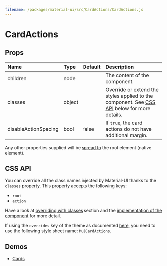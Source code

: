 ```yaml
---
filename: /packages/material-ui/src/CardActions/CardActions.js
---
```


<!--- This documentation is automatically generated, do not try to edit it. -->

# CardActions



## Props

| Name | Type | Default | Description |
|:-----|:-----|:--------|:------------|
| <span class="prop-name">children</span> | <span class="prop-type">node |  | The content of the component. |
| <span class="prop-name">classes</span> | <span class="prop-type">object |  | Override or extend the styles applied to the component. See [CSS API](#css-api) below for more details. |
| <span class="prop-name">disableActionSpacing</span> | <span class="prop-type">bool | <span class="prop-default">false</span> | If `true`, the card actions do not have additional margin. |

Any other properties supplied will be [spread to](#inheritance) the root element (native element).

## CSS API

You can override all the class names injected by Material-UI thanks to the `classes` property.
This property accepts the following keys:
- `root`
- `action`

Have a look at [overriding with classes](/customization/overrides#overriding-with-classes) section
and the [implementation of the component](https://github.com/mui-org/material-ui/tree/master/packages/material-ui/src/CardActions/CardActions.js)
for more detail.

If using the `overrides` key of the theme as documented
[here](/customization/themes#customizing-all-instances-of-a-component-type),
you need to use the following style sheet name: `MuiCardActions`.

## Demos

- [Cards](/demos/cards)

